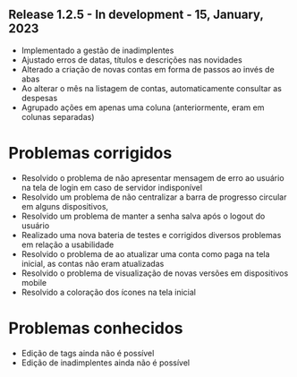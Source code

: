 ## Release 1.2.5 - In development - 15, January, 2023

- Implementado a gestão de inadimplentes
- Ajustado erros de datas, títulos e descrições nas novidades
- Alterado a criação de novas contas em forma de passos ao invés de abas
- Ao alterar o mês na listagem de contas, automaticamente consultar as despesas
- Agrupado ações em apenas uma coluna (anteriormente, eram em colunas separadas)

# Problemas corrigidos

- Resolvido o problema de não apresentar mensagem de erro ao usuário na tela de login em caso de servidor indisponível
- Resolvido um problema de não centralizar a barra de progresso circular em alguns dispositivos,
- Resolvido um problema de manter a senha salva após o logout do usuário
- Realizado uma nova bateria de testes e corrigidos diversos problemas em relação a usabilidade
- Resolvido o problema de ao atualizar uma conta como paga na tela inicial, as contas não eram atualizadas
- Resolvido o problema de visualização de novas versões em dispositivos mobile
- Resolvido a coloração dos ícones na tela inicial

# Problemas conhecidos

- Edição de tags ainda não é possível
- Edição de inadimplentes ainda não é possível